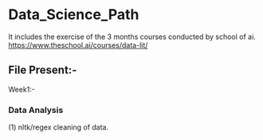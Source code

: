 # Data_Science_Path

It includes the exercise of the 3 months courses conducted by school of ai.
https://www.theschool.ai/courses/data-lit/


## File Present:-

Week1:-

### Data Analysis

(1) nltk/regex cleaning of data.

